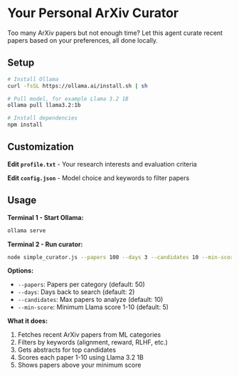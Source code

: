 # Your Personal ArXiv Curator

Too many ArXiv papers but not enough time? Let this agent curate recent papers based on your preferences, all done locally.

## Setup

```bash
# Install Ollama
curl -fsSL https://ollama.ai/install.sh | sh

# Pull model, for example Llama 3.2 1B
ollama pull llama3.2:1b 

# Install dependencies
npm install
```

## Customization

**Edit `profile.txt`** - Your research interests and evaluation criteria

**Edit `config.json`** - Model choice and keywords to filter papers

## Usage

**Terminal 1 - Start Ollama:**
```bash
ollama serve
```

**Terminal 2 - Run curator:**
```bash
node simple_curator.js --papers 100 --days 3 --candidates 10 --min-score 5
```

**Options:**
- `--papers`: Papers per category (default: 50)
- `--days`: Days back to search (default: 2) 
- `--candidates`: Max papers to analyze (default: 10)
- `--min-score`: Minimum Llama score 1-10 (default: 5)

**What it does:**
1. Fetches recent ArXiv papers from ML categories
2. Filters by keywords (alignment, reward, RLHF, etc.)
3. Gets abstracts for top candidates
4. Scores each paper 1-10 using Llama 3.2 1B
5. Shows papers above your minimum score

